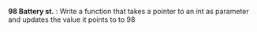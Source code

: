 **98 Battery st.** : Write a function that takes a pointer to an int as parameter and updates the value it points to to 98
